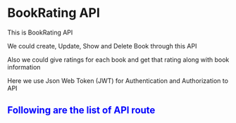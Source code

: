 <h1>BookRating API</h1>
<p>This is BookRating API<p>
<p>We could create, Update, Show and Delete Book through this API</p>
<P> Also we could give ratings for each book and get that rating along with book information </p>
<p>Here we use Json Web Token (JWT) for Authentication and Authorization to API</p>
<h2 style="color : Blue;"> Following are the list of API route <h2>